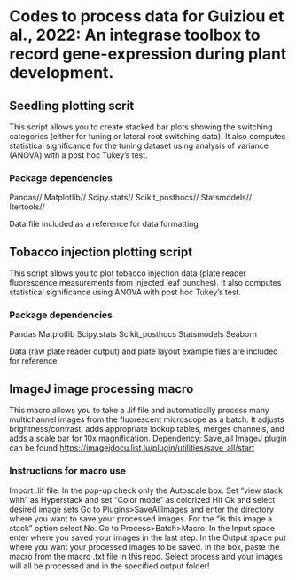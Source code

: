 # Codes to process data for Guiziou et al., 2022: An integrase toolbox to record gene-expression during plant development.

## Seedling plotting scrit

This script allows you to create stacked bar plots showing the switching categories (either for tuning or lateral root switching data). It also computes statistical significance for the tuning dataset using analysis of variance (ANOVA) with a post hoc Tukey’s test.

### Package dependencies
Pandas//
Matplotlib//
Scipy.stats//
Scikit_posthocs//
Statsmodels//
Itertools//

Data file included as a reference for data formatting

## Tobacco injection plotting script

This script allows you to plot tobacco injection data (plate reader fluorescence measurements from injected leaf punches). It also computes statistical significance using ANOVA with post hoc Tukey’s test.

### Package dependencies
Pandas
Matplotlib
Scipy.stats
Scikit_posthocs
Statsmodels
Seaborn

Data (raw plate reader output) and plate layout example files are included for reference

## ImageJ image processing macro

This macro allows you to take a .lif file and automatically process many multichannel images from the fluorescent microscope as a batch. It adjusts brightness/contrast, adds appropriate lookup tables, merges channels, and adds a scale bar for 10x magnification.
Dependency: Save_all ImageJ plugin can be found https://imagejdocu.list.lu/plugin/utilities/save_all/start

### Instructions for macro use
Import .lif file. In the pop-up check only the Autoscale box. Set “view stack with” as Hyperstack and set “Color mode” as colorized
Hit Ok and select desired image sets
Go to Plugins>SaveAllImages and enter the directory where you want to save your processed images. For the “is this image a stack” option select No. 
Go to Process>Batch>Macro. In the Input space enter where you saved your images in the last step. In the Output space put where you want your processed images to be saved. In the box, paste the macro from the macro .txt file in this repo.
Select process and your images will all be processed and in the specified output folder!
